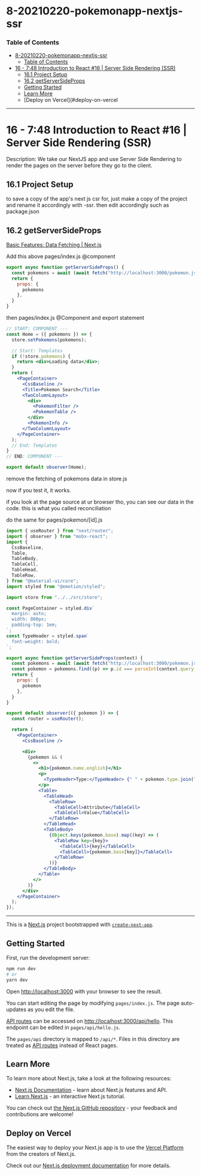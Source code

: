 # 8-20210220-pokemonapp-nextjs-ssr
### Table of Contents
- [8-20210220-pokemonapp-nextjs-ssr](#8-20210220-pokemonapp-nextjs-ssr)
    + [Table of Contents](#table-of-contents)
- [16 - 7:48 Introduction to React #16 | Server Side Rendering (SSR)](#16---7-48-introduction-to-react--16---server-side-rendering--ssr-)
  * [16.1 Project Setup](#161-project-setup)
  * [16.2 getServerSideProps](#162-getserversideprops)
  * [Getting Started](#getting-started)
  * [Learn More](#learn-more)
  * [Deploy on Vercel](#deploy-on-vercel
---
# 16 - 7:48 Introduction to React #16 | Server Side Rendering (SSR)

Description:  We take our NextJS app and use Server Side Rendering to render the pages on the server before they go to the client.

## 16.1 Project Setup

to save a copy of the app's next js csr for,  just make a copy of the project and rename it accordingly with -ssr. then edit accordingly such as package.json

## 16.2 getServerSideProps
[Basic Features: Data Fetching | Next.js](https://nextjs.org/docs/basic-features/data-fetching#getserversideprops-server-side-rendering)

Add this above pages/index.js @component

```jsx
export async function getServerSideProps() {
  const pokemons = await (await fetch("http://localhost:3000/pokemon.json")).json()
  return {
    props: {
      pokemons
    },
  }
}
```

then pages/index.js @Component and export statement

```jsx
// START: COMPONENT ---
const Home = ({ pokemons }) => {
  store.setPokemons(pokemons);

  // Start: Templates
  if (!store.pokemons) {
    return <div>Loading data</div>;
  }
  return (
    <PageContainer>
      <CssBaseline />
      <Title>Pokemon Search</Title>
      <TwoColumnLayout>
        <div>
          <PokemonFilter />
          <PokemonTable />
        </div>
        <PokemonInfo />
      </TwoColumnLayout>
    </PageContainer>
  );
  // End: Templates
}
// END: COMPONENT ---

export default observer(Home);
```

remove the fetching of pokemons data in store.js

now if you test it, it works. 

if you look at the page source at ur browser tho, you can see our data in the code. this is what you called reconciliation

do the same for pages/pokemon/[id].js

```jsx
import { useRouter } from "next/router";
import { observer } from "mobx-react";
import {
  CssBaseline,
  Table,
  TableBody,
  TableCell,
  TableHead,
  TableRow,
} from "@material-ui/core";
import styled from "@emotion/styled";

import store from "../../src/store";

const PageContainer = styled.div`
  margin: auto;
  width: 800px;
  padding-top: 1em;
`;
const TypeHeader = styled.span`
  font-weight: bold;
`;

export async function getServerSideProps(context) {
  const pokemons = await (await fetch("http://localhost:3000/pokemon.json")).json()
  const pokemon = pokemons.find((p) => p.id === parseInt(context.query.id));
  return {
    props: {
      pokemon
    },
  }
}

export default observer(({ pokemon }) => {
  const router = useRouter();

  return (
    <PageContainer>
      <CssBaseline />

      <div>
        {pokemon && (
          <>
            <h1>{pokemon.name.english}</h1>
            <p>
              <TypeHeader>Type:</TypeHeader> {" " + pokemon.type.join(", ")}
            </p>
            <Table>
              <TableHead>
                <TableRow>
                  <TableCell>Attribute</TableCell>
                  <TableCell>Value</TableCell>
                </TableRow>
              </TableHead>
              <TableBody>
                {Object.keys(pokemon.base).map((key) => (
                  <TableRow key={key}>
                    <TableCell>{key}</TableCell>
                    <TableCell>{pokemon.base[key]}</TableCell>
                  </TableRow>
                ))}
              </TableBody>
            </Table>
          </>
        )}
      </div>
    </PageContainer>
  );
});
```

---
This is a [Next.js](https://nextjs.org/) project bootstrapped with [`create-next-app`](https://github.com/vercel/next.js/tree/canary/packages/create-next-app).

## Getting Started

First, run the development server:

```bash
npm run dev
# or
yarn dev
```

Open [http://localhost:3000](http://localhost:3000) with your browser to see the result.

You can start editing the page by modifying `pages/index.js`. The page auto-updates as you edit the file.

[API routes](https://nextjs.org/docs/api-routes/introduction) can be accessed on [http://localhost:3000/api/hello](http://localhost:3000/api/hello). This endpoint can be edited in `pages/api/hello.js`.

The `pages/api` directory is mapped to `/api/*`. Files in this directory are treated as [API routes](https://nextjs.org/docs/api-routes/introduction) instead of React pages.

## Learn More

To learn more about Next.js, take a look at the following resources:

- [Next.js Documentation](https://nextjs.org/docs) - learn about Next.js features and API.
- [Learn Next.js](https://nextjs.org/learn) - an interactive Next.js tutorial.

You can check out [the Next.js GitHub repository](https://github.com/vercel/next.js/) - your feedback and contributions are welcome!

## Deploy on Vercel

The easiest way to deploy your Next.js app is to use the [Vercel Platform](https://vercel.com/new?utm_medium=default-template&filter=next.js&utm_source=create-next-app&utm_campaign=create-next-app-readme) from the creators of Next.js.

Check out our [Next.js deployment documentation](https://nextjs.org/docs/deployment) for more details.
